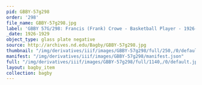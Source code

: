 ```yaml
---
pid: GBBY-57g298
order: '298'
file_name: GBBY-57g298.jpg
label: 'GBBY 57G/298: Francis (Frank) Crowe - Basketball Player - 1926-1929'
_date: 1926-1929
object_type: glass plate negative
source: http://archives.nd.edu/Bagby/GBBY-57g298.jpg
thumbnail: "/img/derivatives/iiif/images/GBBY-57g298/full/250,/0/default.jpg"
manifest: "/img/derivatives/iiif/images/GBBY-57g298/manifest.json"
full: "/img/derivatives/iiif/images/GBBY-57g298/full/1140,/0/default.jpg"
layout: bagby_item
collection: bagby
---
```

